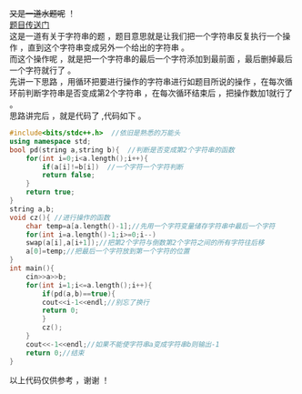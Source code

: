 ~~又是一道水题呢~~ ！   
[题目传送门](https://www.luogu.com.cn/problem/AT1210)    
这是一道有关于字符串的题 ，题目意思就是让我们把一个字符串反复执行一个操作 ，直到这个字符串变成另外一个给出的字符串 。   
而这个操作呢 ，就是把一个字符串的最后一个字符添加到最前面 ，最后删掉最后一个字符就行了 。    
先讲一下思路 ，用循环把要进行操作的字符串进行如题目所说的操作 ，在每次循环前判断字符串是否变成第2个字符串 ，在每次循环结束后 ，把操作数加1就行了 。   
思路讲完后 ，就是代码了 ,代码如下 。
```cpp
#include<bits/stdc++.h>  //依旧是熟悉的万能头
using namespace std;
bool pd(string a,string b){  //判断是否变成第2个字符串的函数
	for(int i=0;i<a.length();i++){
		if(a[i]!=b[i])  //一个字符一个字符判断
		return false;
	}
	return true;
}
string a,b;
void cz(){ //进行操作的函数
	char temp=a[a.length()-1];//先用一个字符变量储存字符串中最后一个字符
	for(int i=a.length()-1;i>=0;i--)
	swap(a[i],a[i+1]);//把第2个字符与倒数第2个字符之间的所有字符往后移
	a[0]=temp;//把最后一个字符放到第一个字符的位置
}
int main(){
	cin>>a>>b;
	for(int i=1;i<=a.length();i++){
		if(pd(a,b)==true){
		cout<<i-1<<endl;//别忘了换行
		return 0;	
		}
		cz();
	}
	cout<<-1<<endl;//如果不能使字符串a变成字符串b则输出-1
	return 0;//结束
}
```
以上代码仅供参考 ，谢谢 ！